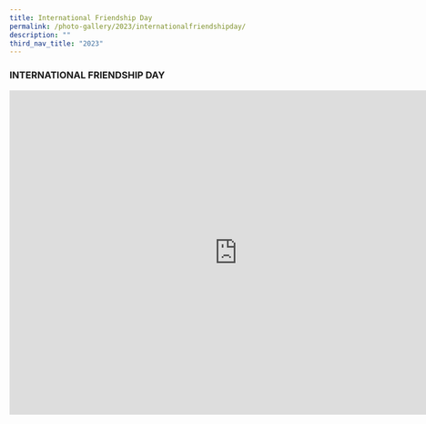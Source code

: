 ```yaml
---
title: International Friendship Day
permalink: /photo-gallery/2023/internationalfriendshipday/
description: ""
third_nav_title: "2023"
---
```

### INTERNATIONAL FRIENDSHIP DAY

<iframe src="https://docs.google.com/presentation/d/e/2PACX-1vR1eHt5Mjd7L0IGRiRNOhspoajj_3KDCqU-1K2NsxpXPNIOlqefFzMwjnoVmqv1tH_nKXQxqPUemJYC/embed?start=true&amp;loop=true&amp;delayms=3000" frameborder="0" width="800" height="569" allowfullscreen="true"></iframe>